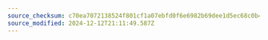 ```yaml
---
source_checksum: c70ea7072138524f801cf1a07ebfd0f6e6982b69dee1d5ec68c0b474183dbb5f
source_modified: 2024-12-12T21:11:49.587Z
---
```


